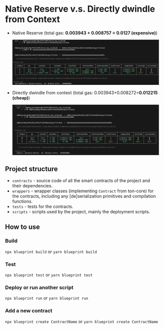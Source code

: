 # Native Reserve v.s. Directly dwindle from Context

- Native Reserve (total gas: **0.003943 + 0.008757 = 0.0127  (expensive)**)
  
    <!-- ![nativeReserve](images/nativeReserve.png) -->
    ![nativeReserve](images/native.png)

- Directly dwindle from context (total gas: 0.003943+0.008272=**0.012215 (cheap)**)
  
    ![directly](images/directly.png)

## Project structure

-   `contracts` - source code of all the smart contracts of the project and their dependencies.
-   `wrappers` - wrapper classes (implementing `Contract` from ton-core) for the contracts, including any [de]serialization primitives and compilation functions.
-   `tests` - tests for the contracts.
-   `scripts` - scripts used by the project, mainly the deployment scripts.

## How to use

### Build

`npx blueprint build` or `yarn blueprint build`

### Test

`npx blueprint test` or `yarn blueprint test`

### Deploy or run another script

`npx blueprint run` or `yarn blueprint run`

### Add a new contract

`npx blueprint create ContractName` or `yarn blueprint create ContractName`
